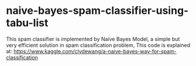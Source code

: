 # naive-bayes-spam-classifier-using-tabu-list
This spam classifier is implemented by Naive Bayes Model, a simple but very efficient solution in spam classification problem,
This code is explained at: https://www.kaggle.com/clydewang/a-naive-bayes-way-for-spam-classification
